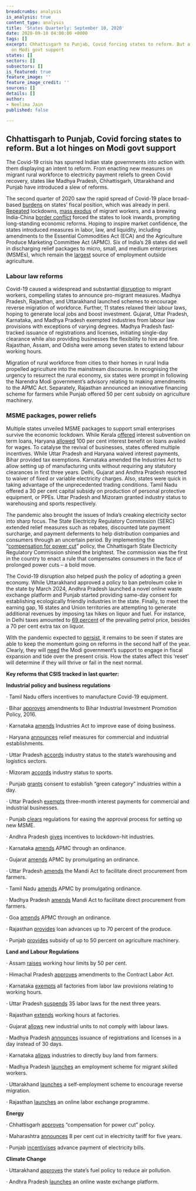 ```yaml
---
breadcrumbs: analysis
is_analysis: true
content_type: analysis
title: 'States Quarterly: September 10, 2020'
date: 2020-09-10 04:00:00 +0000
tags: []
excerpt: Chhattisgarh to Punjab, Covid forcing states to reform. But a lot hinges
  on Modi govt support
states: []
sectors: []
subsectors: []
is_featured: true
feature_image: ''
feature_image_credit: ''
sources: []
details: []
author:
- Neelima Jain
published: false

---
```

## **Chhattisgarh to Punjab, Covid forcing states to reform. But a lot hinges on Modi govt support**

The Covid-19 crisis has spurred Indian state governments into action with them displaying an intent to reform. From enacting new measures on migrant rural workforce to electricity payment reliefs to green Covid recovery, states like Madhya Pradesh, Chhattisgarh, Uttarakhand and Punjab have introduced a slew of reforms.

The second quarter of 2020 saw the rapid spread of Covid-19 place broad-based [burdens](https://www.livemint.com/news/india/how-the-lockdown-is-bleeding-state-exchequers-dry-11588152517154.html) on states’ fiscal position, which was already in peril. [Repeated](https://www.timesnownews.com/india/article/india-coronavirus-lockdown-extended-to-phase-4-here-is-looking-into-the-dates-of-all-the-lockdowns-uptil-now/585837) lockdowns, [mass exodus](https://peoplesworld.org/article/covid-19-death-march-indias-migrant-workers-head-home-heralding-virus-surge/) of migrant workers, and a brewing India-China [border conflict](https://www.bloombergquint.com/economy-finance/how-india-retaliated-to-curb-trade-with-china-after-deadly-border-scuffle) forced the states to look inwards, prompting long-standing economic reforms. Hoping to inspire market confidence, the states introduced measures in labor, law, and liquidity, including amendments to the Essential Commodities Act (ECA) and the Agriculture Produce Marketing Committee Act (APMC). Six of India’s 28 states did well in discharging relief packages to micro, small, and medium enterprises (MSMEs), which remain the [largest](https://www.brookings.edu/blog/future-development/2020/07/13/the-impact-of-covid-19-and-the-policy-response-in-india/) source of employment outside agriculture.

### **Labour law reforms**

Covid-19 caused a widespread and substantial [disruption](https://peoplesworld.org/article/covid-19-death-march-indias-migrant-workers-head-home-heralding-virus-surge/) to migrant workers, compelling states to announce pro-migrant measures. Madhya Pradesh, Rajasthan, and Uttarakhand launched schemes to encourage reverse migration of workforce. Further, 11 states relaxed their labour laws, hoping to generate local jobs and boost investment. Gujarat, Uttar Pradesh, Karnataka, and Madhya Pradesh exempted industries from labour law provisions with exceptions of varying degrees. Madhya Pradesh fast-tracked issuance of registrations and licenses, initiating single-day clearance while also providing businesses the flexibility to hire and fire. Rajasthan, Assam, and Odisha were among seven states to extend labour working hours.

Migration of rural workforce from cities to their homes in rural India propelled agriculture into the mainstream discourse. In recognising the urgency to resurrect the rural economy, six states were prompt in following the Narendra Modi government’s advisory relating to making amendments to the APMC Act. Separately, Rajasthan announced an innovative financing scheme for farmers while Punjab offered 50 per cent subsidy on agriculture machinery.

### **MSME packages, power reliefs**

Multiple states unveiled MSME packages to support small enterprises survive the economic lockdown. While Kerala [offered](https://timesofindia.indiatimes.com/city/kochi/kerala-interest-subvention-offered-for-msmes/articleshow/76034078.cms) interest subvention on term loans, Haryana [allowed](https://prharyana.gov.in/en/to-facilitate-industrial-units-in-haryana-in-reviving-their-operations-and-retaining-their) 100 per cent interest benefit on loans availed for wages. To catalyse the revival of businesses, states offered multiple incentives. While Uttar Pradesh and Haryana waived interest payments, Bihar provided tax exemptions. Karnataka amended the Industries Act to allow setting up of manufacturing units without requiring any statutory clearances in first three years. Delhi, Gujarat and Andhra Pradesh resorted to waiver of fixed or variable electricity charges. Also, states were quick in taking advantage of the unprecedented trading conditions. Tamil Nadu offered a 30 per cent capital subsidy on production of personal protective equipment, or PPEs. Uttar Pradesh and Mizoram granted industry status to warehousing and sports respectively.

The pandemic also brought the issues of India’s creaking electricity sector into sharp focus. The State Electricity Regulatory Commission (SERC) extended relief measures such as rebates, discounted late payment surcharge, and payment deferments to help distribution companies and consumers through an uncertain period. By implementing the “[compensation for power cut](https://economictimes.indiatimes.com/industry/energy/power/chhattisgarh-consumers-to-get-compensation-for-power-cuts/articleshow/76216352.cms?from=mdr)” policy, the Chhattisgarh State Electricity Regulatory Commission shined the brightest. The commission was the first in the country to enact a rule that compensates consumers in the face of prolonged power cuts – a bold move.

The Covid-19 disruption also helped push the policy of adopting a green economy. While Uttarakhand approved a policy to ban petroleum coke in the state by March 2024, Andhra Pradesh launched a novel online waste exchange platform and Punjab started providing same-day consent for establishing ecologically friendly industries in the state. Finally, to meet the earning gap, 16 states and Union territories are attempting to generate additional revenues by imposing tax hikes on liquor and fuel. For instance, in Delhi taxes amounted to [69 percent](https://www.livemint.com/#box_11592301490668) of the prevailing petrol price, besides a 70 per cent extra tax on liquor.

With the pandemic expected to [persist](https://www.business-standard.com/article/current-affairs/india-may-see-2-8-mn-covid-19-cases-a-day-by-winter-2021-mit-study-120070800330_1.html), it remains to be seen if states are able to keep the momentum going on reforms in the second half of the year. Clearly, they will [need](https://accountabilityindia.in/publication/study-of-state-finances/?fbclid=IwAR150h0RnhSR_aaYo1ThkjrFy577bJZY6XomZVhZAn0Q-GArva7FED5Pp60) the Modi government’s support to engage in fiscal expansion and tide over the present crisis. How the states affect this ‘reset’ will determine if they will thrive or fail in the next normal.

**Key reforms that CSIS tracked in last quarter:**

**Industrial policy and business regulations**

· Tamil Nadu offers incentives to manufacture Covid-19 equipment.

· Bihar [approves](https://timesofindia.indiatimes.com/city/patna/state-to-amend-industrial-incentive-policy/articleshow/76651815.cms) amendments to Bihar Industrial Investment Promotion Policy, 2016.

· Karnataka [amends](https://www.outlookindia.com/newsscroll/karnataka-becomes-the-first-state-to-amend-its-industries-facilitation-act-for-small-medium-and-largescale-industries/1877202) Industries Act to improve ease of doing business.

· Haryana [announces](https://www.outlookindia.com/newsscroll/incentives-for-industrial-commercial-establishments-in-haryana/1835702) relief measures for commercial and industrial establishments.

· Uttar Pradesh [accords](https://www.financialexpress.com/industry/up-gives-industry-status-to-warehousing-and-logistics-sector/1958220/) industry status to the state’s warehousing and logistics sectors.

· Mizoram [accords](https://indianexpress.com/article/north-east-india/mizoram/mizoram-grants-industry-status-to-sports/) industry status to sports.

· Punjab [grants](https://www.theweek.in/news/india/2020/05/23/punjab-eco-friendly-industries-to-be-granted-cte-cto-within-a-day.html) consent to establish “green category” industries within a day.

· Uttar Pradesh [exempts](https://economictimes.indiatimes.com/news/economy/policy/up-govt-exempts-interest-on-amount-payable-by-industrial-commercial-institutions-for-3-months/articleshow/75290449.cms?from=mdr) three-month interest payments for commercial and industrial businesses.

· Punjab [clears](https://www.theweek.in/wire-updates/business/2020/06/22/nrg19-pb-cabinet-msme.html) regulations for easing the approval process for setting up new MSME.

· Andhra Pradesh [gives](https://www.thehindu.com/news/national/andhra-pradesh/andhra-pradesh-to-give-incentives-to-lockdown-hit-industries/article31599246.ece) incentives to lockdown-hit industries.

· Karnataka [amends](https://frontline.thehindu.com/dispatches/article31593925.ece) APMC through an ordinance.

· Gujarat [amends](https://www.thehindubusinessline.com/economy/agri-business/gujarat-amends-apmc-act-by-promulgating-ordinance/article31559500.ece) APMC by promulgating an ordinance.

· Uttar Pradesh [amends](https://www.business-standard.com/article/economy-policy/up-amends-mandi-act-to-facilitate-direct-procurement-from-farmers-120050701572_1.html) the Mandi Act to facilitate direct procurement from farmers.

· Tamil Nadu [amends](https://www.business-standard.com/article/economy-policy/tamil-nadu-govt-amends-apmc-act-to-allow-farmers-to-sell-produce-freely-120060201780_1.html) APMC by promulgating ordinance.

· Madhya Pradesh [amends](https://timesofindia.indiatimes.com/city/bhopal/mp-govt-allows-private-sector-to-open-mandis/articleshowprint/75497370.cms) Mandi Act to facilitate direct procurement from farmers.

· Goa [amends](https://timesofindia.indiatimes.com/city/goa/now-govt-gives-farmers-better-access-to-market-offers-e-nam/articleshow/75783175.cms) APMC through an ordinance.

· Rajasthan [provides](https://www.timesnownews.com/india/article/rajasthan-farmers-to-become-entrepreneurs-with-a-helping-hand-from-ashok-gehlot/592694) loan advances up to 70 percent of the produce.

· Punjab [provides](https://economictimes.indiatimes.com/news/economy/agriculture/punjab-announces-50-per-cent-subsidy-on-machinery-for-paddy-maize-cultivation/articleshow/75555043.cms) subsidy of up to 50 percent on agriculture machinery.

**Land and Labour Regulations**

· Assam [raises](https://www.business-standard.com/article/economy-policy/assam-latest-to-go-for-labour-reforms-plans-raising-work-hours-by-50-120050900568_1.html) working hour limits by 50 per cent.

· Himachal Pradesh [approves](https://timesofindia.indiatimes.com/city/shimla/himachal-pradesh-cabinet-amends-rules-to-provide-more-employment-opportunities/articleshow/75722141.cms) amendments to the Contract Labor Act.

· Karnataka [exempts](https://www.business-standard.com/article/current-affairs/karnataka-exempts-units-from-labour-laws-for-3-months-allows-60-hr-week-120052300187_1.html) all factories from labor law provisions relating to working hours.

· Uttar Pradesh [suspends](https://www.business-standard.com/article/economy-policy/up-govt-to-exempt-businesses-from-all-but-three-labour-laws-for-3-years-120050701531_1.html) 35 labor laws for the next three years.

· Rajasthan [extends](https://www.business-standard.com/article/economy-policy/covid-19-rajasthan-issues-lockdown-rules-to-start-industries-from-april-20-120041900180_1.html) working hours at factories.

· Gujarat [allows](https://www.livemint.com/news/india/gujarat-offers-1-200-day-labour-law-exemptions-for-new-industrial-investments-11588959474848.html) new industrial units to not comply with labour laws.

· Madhya Pradesh [announces](https://economictimes.indiatimes.com/news/politics-and-nation/madhya-pradesh-allows-industry-and-establishments-the-flexibility-to-hire-and-fire-workers/articleshow/75579220.cms) issuance of registrations and licenses in a day instead of 30 days.

· Karnataka [allows](https://swarajyamag.com/insta/karnataka-in-major-reform-to-boost-economy-now-industries-can-directly-buy-land-from-farmers) industries to directly buy land from farmers.

· Madhya Pradesh [launches](https://www.thehindu.com/news/national/other-states/madhya-pradesh-launches-rozgar-setu-scheme-for-skilled-workers/article31701696.ece) an employment scheme for migrant skilled workers.

· Uttarakhand [launches](https://timesofindia.indiatimes.com/city/dehradun/chief-minister-launches-self-employment-scheme/articleshow/76077569.cms) a self-employment scheme to encourage reverse migration.

· Rajasthan [launches](https://timesofindia.indiatimes.com/city/jaipur/rajasthan-launches-online-labour-exchange-portal/articleshow/76219360.cms) an online labor exchange programme.

**Energy**

· Chhattisgarh [approves](https://energy.economictimes.indiatimes.com/news/power/chhattisgarh-consumers-to-get-compensation-for-power-cuts/76227147) “compensation for power cut” policy.

· Maharashtra [announces](https://energy.economictimes.indiatimes.com/news/power/coronavirus-pandemic-maharashtra-govt-announces-8-per-cent-cut-in-electricity-tariff-for-5-years/74904380) 8 per cent cut in electricity tariff for five years.

· Punjab [incentivises](https://mercomindia.com/punjab-discoms-receives-₹350-million-advance-payment/) advance payment of electricity bills.

**Climate Change**

· Uttarakhand [approves](https://www.hindustantimes.com/india-news/ueppcb-approves-state-fuel-policy-petcoke-to-be-banned-as-fuel-in-state-by-march-2024/story-JdWXVPlRVgAURolTFEBacK.html) the state’s fuel policy to reduce air pollution.

· Andhra Pradesh [launches](https://www.indiatoday.in/mail-today/story/new-waste-plan-in-andhra-pradesh-1686071-2020-06-06) an online waste exchange platform.